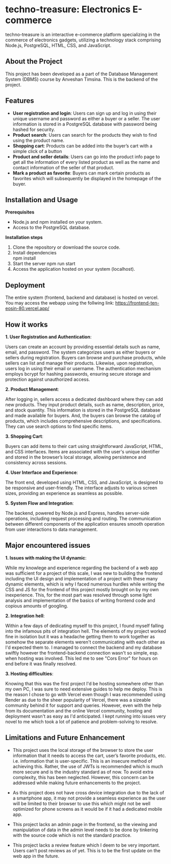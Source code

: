 # techno-treasure: Electronics E-commerce

techno-treasure is an interactive e-commerce platform specializing in the commerce of electronics gadgets, utilizing a technology stack comprising Node.js, PostgreSQL, HTML, CSS, and JavaScript.

## About the Project

This project has been developed as a part of the Database Management System (DBMS) course by Anveshan Timsina. This is the backend of the project.

## Features

- **User registration and login**: Users can sign up and log in using their unique username and password as either a buyer or a seller. The user information is stored in a PostgreSQL database with password being hashed for security.
- **Product search**: Users can search for the products they wish to find using the product name.
- **Shopping cart**: Products can be added into the buyer’s cart with a simple click of a button
- **Product and seller details**: Users can go into the product info page to get all the information of every listed product as well as the name and contact information of the seller of that product.
- **Mark a product as favorite**: Buyers can mark certain products as favorites which will subsequently be displayed in the homepage of the buyer.

## Installation and Usage

**Prerequisites**

- Node.js and npm installed on your system.
- Access to the PostgreSQL database.

**Installation steps**

1. Clone the repository or download the source code.
2. Install dependencies  
   npm install
3. Start the server
   npm run start
4. Access the application hosted on your system (localhost).

## Deployment

The entire system (frontend, backend and database) is hosted on vercel.
You may access the webapp using the follwing link: https://frontend-ten-eosin-80.vercel.app/

## How it works

**1\. User Registration and Authentication**:  

Users can create an account by providing essential details such as name, email, and password. The system categorizes users as either buyers or sellers during registration. Buyers can browse and purchase products, while sellers can list and manage their products. Likewise, upon registration, users log in using their email or username. The authentication mechanism employs bcrypt for hashing passwords, ensuring secure storage and protection against unauthorized access.

**2\. Product Management**:  

After logging in, sellers access a dedicated dashboard where they can add new products. They input product details, such as name, description, price, and stock quantity. This information is stored in the PostgreSQL database and made available for buyers. And, the buyers can browse the catalog of products, which includes comprehensive descriptions, and specifications. They can use search options to find specific items.

**3\. Shopping Cart**:  

Buyers can add items to their cart using straightforward JavaScript, HTML, and CSS interfaces. Items are associated with the user's unique identifier and stored in the browser’s local storage, allowing persistence and consistency across sessions.

**4\. User Interface and Experience**:  

The front end, developed using HTML, CSS, and JavaScript, is designed to be responsive and user-friendly. The interface adjusts to various screen sizes, providing an experience as seamless as possible.

**5\. System Flow and Integration**:

The backend, powered by Node.js and Express, handles server-side operations, including request processing and routing. The communication between different components of the application ensures smooth operation from user interactions to data management.

## Major encountered issues

**1\. Issues with making the UI dynamic**:

While my knowlege and experience regarding the backend of a web app was sufficient for a project of this scale, I was new to building the frontend including the UI design and implementation of a project with these many dynamic elements, which is why I faced numerous hurdles while writing the CSS and JS for the frontend of this project mostly brought on by my own inexperience. This, for the most part was resolved through some light analysis and implementation of the basics of writing frontend code and copious amounts of googling.

**2\. Integration hell**:

Within a few days of dedicating myself to this project, I found myself falling into the infamous pits of integration hell. The elements of my project worked fine in isolation but it was a headache getting them to work together as somehow the separate elements weren't communicating with each other as I'd expected them to. I managed to connect the backend and my database swiftly however the frontend-backend connection wasn't so simple, esp. when hosting was involved. This led me to see "Cors Error" for hours on end before it was finally resolved.

**3\. Hosting difficulties**:

Knowing that this was the first project I'd be hosting somewhere other than my own PC, I was sure to need extensive guides to help me deploy. This is the reason I chose to go with Vercel even though I was recommended using Render as due to the sheer popularity of Vercel, there was a sizeable community behind it for support and queries. However, even with the help from its documentation and the online Vercel community, hosting and deployment wasn't as easy as I'd anticipated. I kept running into issues very novel to me which took a lot of patience and problem-solving to resolve.

## Limitations and Future Enhancement

- This project uses the local storage of the browser to store the user information that it needs to access the cart, user’s favorite products, etc. i.e. information that is user-specific. This is an insecure method of achieving this. Rather, the use of JWTs is recommended which is much more secure and is the industry standard as of now. To avoid extra complexity, this has been neglected. However, this concern can be addressed while making future enhancements to the project.  

- As this project does not have cross device integration due to the lack of a smartphone app, it may not provide a seamless experience as the user will be limited to their browser to use this which might not be well optimized for phone screens as it would be if it had a dedicated mobile app.  

- This project lacks an admin page in the frontend, so the viewing and manipulation of data in the admin level needs to be done by tinkering with the source code which is not the standard practice.  

- This project lacks a review feature which I deem to be very important. Users can’t post reviews as of yet. This is to be the first update on the web app in the future.

